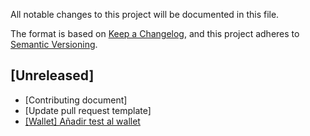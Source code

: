 All notable changes to this project will be documented in this file.

The format is based on [Keep a Changelog](https://keepachangelog.com/en/1.0.0/),
and this project adheres to [Semantic Versioning](https://semver.org/spec/v2.0.0.html).

## [Unreleased]
- [Contributing document]
- [Update pull request template]
- [[Wallet] Añadir test al wallet](https://wealize.atlassian.net/browse/AL-44)
